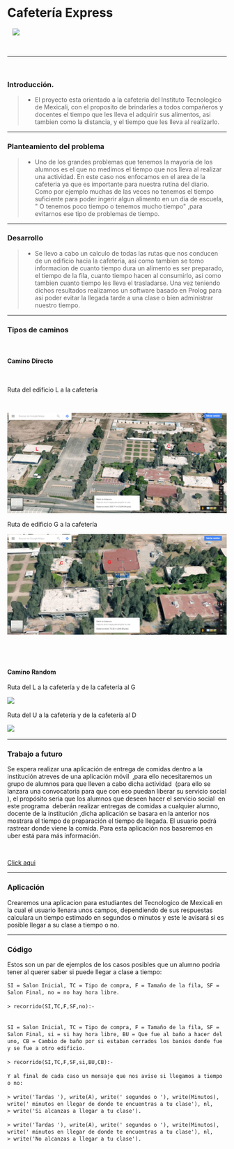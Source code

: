 

# Cafetería Express

  
![](https://github.com/migueshock/cafeteriaExpress/blob/master/17200739_1635687669835626_231279714_o.jpg)

 

---

 
### Introducción.

> - El proyecto esta orientado a la cafeteria del Instituto Tecnologico de Mexicali, con el proposito de brindarles a todos compañeros y docentes el tiempo que les lleva el adquirir sus alimentos, asi tambien como la distancia, y el tiempo que les lleva al realizarlo.

---

### Planteamiento del problema

> - Uno de los grandes problemas que tenemos la mayoria de los alumnos  es el que no medimos el tiempo que nos lleva al realizar una actividad. En este caso nos enfocamos  en el area de la  cafeteria ya que es importante para nuestra rutina del diario.  Como por ejemplo muchas de las veces no tenemos el tiempo  suficiente para poder ingerir algun alimento en un dia de escuela, " O tenemos poco tiempo o tenemos mucho tiempo" ,para evitarnos ese  tipo de  problemas de tiempo. 

---

### Desarrollo 

> - Se llevo a cabo un calculo de todas las rutas que nos conducen de un edificio hacia la cafeteria, asi como tambien se tomo informacion de cuanto tiempo dura un alimento es ser preparado, el tiempo de la fila, cuanto tiempo hacen al consumirlo, asi como tambien cuanto tiempo les lleva el trasladarse. Una vez teniendo dichos resultados realizamos un software basado en Prolog para asi poder evitar la llegada tarde a una clase o bien administrar nuestro tiempo.

---

### Tipos de caminos

 
#### Camino Directo

 

Ruta del edificio L a la cafetería

 

![](https://github.com/mikyackerman/cafeteriaExpress/blob/master/LaC.png)


Ruta de edificio G a la cafetería
 

![](https://github.com/mikyackerman/cafeteriaExpress/blob/master/GaC.png)

 
---

#### Camino Random

Ruta del L a la cafetería y de la  cafetería al G 

![](https://github.com/mikyackerman/cafeteriaExpress/blob/master/trazolg.png)


Ruta del U a la cafetería y de la cafetería al D 

![](https://github.com/mikyackerman/cafeteriaExpress/blob/master/trazoud.png)
 

---

### Trabajo a futuro

Se espera realizar una aplicación de entrega de comidas dentro a la institución atreves de una aplicación móvil  ,para ello necesitaremos un grupo de alumnos para que lleven a cabo dicha actividad  (para ello se lanzara una convocatoria para que con eso puedan liberar su servicio social ), el propósito seria que los alumnos que deseen hacer el servicio social  en este programa  deberán realizar entregas de comidas a cualquier alumno, docente de la institución ,dicha aplicación se basara en la anterior nos mostrara el tiempo de preparación el tiempo de llegada. El usuario podrá rastrear donde viene la comida. Para esta aplicación nos basaremos en uber está para más información.

 

[Click
aqui](http://tecnologia.hola.com/uber-eats-tu-comida-sobre-ruedas/3416/)

---

### Aplicación

Crearemos una aplicacion para estudiantes del Tecnologico de Mexicali en la cual el usuario llenara unos campos, dependiendo de sus 
respuestas calculara un tiempo estimado en segundos o minutos y este le avisará si  es posible llegar a su clase a tiempo o no. 

---

### Código


Estos son un par de ejemplos de los casos posibles que un alumno podria tener al querer saber si puede llegar a clase a tiempo:


```
SI = Salon Inicial, TC = Tipo de compra, F = Tamaño de la fila, SF = Salon Final, no = no hay hora libre.

> recorrido(SI,TC,F,SF,no):-


SI = Salon Inicial, TC = Tipo de compra, F = Tamaño de la fila, SF = Salon Final, si = si hay hora libre, BU = Que fue al baño a hacer del uno, CB = Cambio de baño por si estaban cerrados los banios donde fue y se fue a otro edificio.

> recorrido(SI,TC,F,SF,si,BU,CB):-

Y al final de cada caso un mensaje que nos avise si llegamos a tiempo o no:

> write('Tardas '), write(A), write(' segundos o '), write(Minutos), write(' minutos en llegar de donde te encuentras a tu clase'), nl,
> write('Si alcanzas a llegar a tu clase').

> write('Tardas '), write(A), write(' segundos o '), write(Minutos), write(' minutos en llegar de donde te encuentras a tu clase'), nl,
> write('No alcanzas a llegar a tu clase').

```

